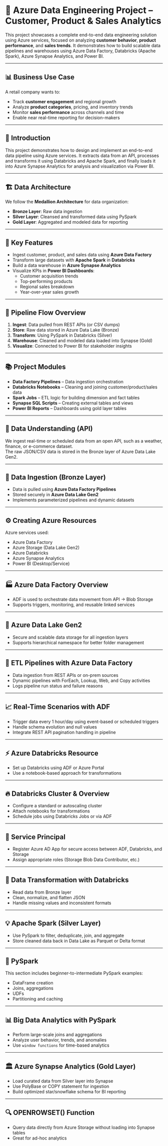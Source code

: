 # 🏢 Azure Data Engineering Project – Customer, Product & Sales Analytics

This project showcases a complete end-to-end data engineering solution using Azure services, focused on analyzing **customer behavior**, **product performance**, and **sales trends**. It demonstrates how to build scalable data pipelines and warehouses using Azure Data Factory, Databricks (Apache Spark), Azure Synapse Analytics, and Power BI.

---
 
## 📊 Business Use Case

A retail company wants to:
- Track **customer engagement** and regional growth
- Analyze **product categories**, pricing, and inventory trends
- Monitor **sales performance** across channels and time
- Enable near real-time reporting for decision-makers

---

## 📖 Introduction

This project demonstrates how to design and implement an end-to-end data pipeline using Azure services. It extracts data from an API, processes and transforms it using Databricks and Apache Spark, and finally loads it into Azure Synapse Analytics for analysis and visualization via Power BI.

---

## 🏗️ Data Architecture

We follow the **Medallion Architecture** for data organization:

- **Bronze Layer**: Raw data ingestion
- **Silver Layer**: Cleansed and transformed data using PySpark
- **Gold Layer**: Aggregated and modeled data for reporting


---

## 🧠 Key Features

- Ingest customer, product, and sales data using **Azure Data Factory**
- Transform large datasets with **Apache Spark** in **Databricks**
- Build a data warehouse in **Azure Synapse Analytics**
- Visualize KPIs in **Power BI Dashboards**:
  - Customer acquisition trends
  - Top-performing products
  - Regional sales breakdown
  - Year-over-year sales growth
 
---

## 🔁 Pipeline Flow Overview

1. **Ingest**: Data pulled from REST APIs (or CSV dumps)
2. **Store**: Raw data stored in Azure Data Lake (Bronze)
3. **Transform**: Using PySpark in Databricks (Silver)
4. **Warehouse**: Cleaned and modeled data loaded into Synapse (Gold)
5. **Visualize**: Connected to Power BI for stakeholder insights

---

## 📚 Project Modules

- **Data Factory Pipelines** – Data ingestion orchestration
- **Databricks Notebooks** – Cleaning and joining customer/product/sales data
- **Spark Jobs** – ETL logic for building dimension and fact tables
- **Synapse SQL Scripts** – Creating external tables and views
- **Power BI Reports** – Dashboards using gold layer tables

---


## 📡 Data Understanding (API)

We ingest real-time or scheduled data from an open API, such as a weather, finance, or e-commerce dataset.  
The raw JSON/CSV data is stored in the Bronze layer of Azure Data Lake Gen2.

---

## 🔁 Data Ingestion (Bronze Layer)

- Data is pulled using **Azure Data Factory Pipelines**
- Stored securely in **Azure Data Lake Gen2**
- Implements parameterized pipelines and dynamic datasets

---

## ⚙️ Creating Azure Resources

Azure services used:
- Azure Data Factory
- Azure Storage (Data Lake Gen2)
- Azure Databricks
- Azure Synapse Analytics
- Power BI (Desktop/Service)

---

## 🏭 Azure Data Factory Overview

- ADF is used to orchestrate data movement from API → Blob Storage
- Supports triggers, monitoring, and reusable linked services

---

## 💾 Azure Data Lake Gen2

- Secure and scalable data storage for all ingestion layers
- Supports hierarchical namespace for better folder management

---

## 🔄 ETL Pipelines with Azure Data Factory

- Data ingestion from REST APIs or on-prem sources
- Dynamic pipelines with ForEach, Lookup, Web, and Copy activities
- Logs pipeline run status and failure reasons

---

## 📈 Real-Time Scenarios with ADF

- Trigger data every 1 hour/day using event-based or scheduled triggers
- Handle schema evolution and null values
- Integrate REST API pagination handling in pipeline

---

## ⚡ Azure Databricks Resource

- Set up Databricks using ADF or Azure Portal
- Use a notebook-based approach for transformations

---

## 🔥 Databricks Cluster & Overview

- Configure a standard or autoscaling cluster
- Attach notebooks for transformations
- Schedule jobs using Databricks Jobs or via ADF

---

## 🔐 Service Principal

- Register Azure AD App for secure access between ADF, Databricks, and Storage
- Assign appropriate roles (Storage Blob Data Contributor, etc.)

---

## 🧼 Data Transformation with Databricks

- Read data from Bronze layer
- Clean, normalize, and flatten JSON
- Handle missing values and inconsistent formats

---

## 💡 Apache Spark (Silver Layer)

- Use PySpark to filter, deduplicate, join, and aggregate
- Store cleaned data back in Data Lake as Parquet or Delta format

---

## 🐍 PySpark 

This section includes beginner-to-intermediate PySpark examples:
- DataFrame creation
- Joins, aggregations
- UDFs
- Partitioning and caching

---

## 📊 Big Data Analytics with PySpark

- Perform large-scale joins and aggregations
- Analyze user behavior, trends, and anomalies
- Use `window functions` for time-based analytics

---

## 🏛️ Azure Synapse Analytics (Gold Layer)

- Load curated data from Silver layer into Synapse
- Use PolyBase or COPY statement for ingestion
- Build optimized star/snowflake schema for BI reporting

---

## 🔍 OPENROWSET() Function

- Query data directly from Azure Storage without loading into Synapse tables
- Great for ad-hoc analytics

